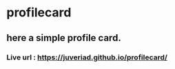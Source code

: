 # profilecard
## here a simple profile card.
### Live url : https://juveriad.github.io/profilecard/
